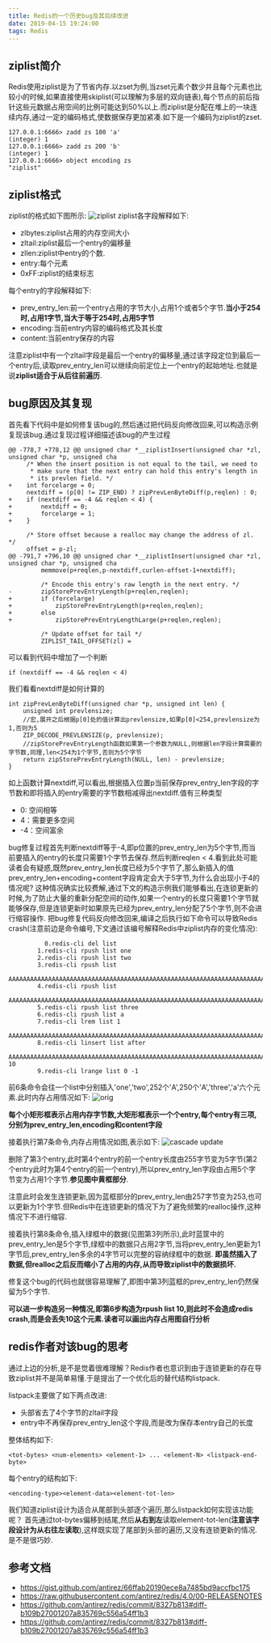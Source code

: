 ```yaml
---
title: Redis的一个历史bug及其后续改进
date: 2019-04-15 19:24:00
tags: Redis
---
```


## ziplist简介

Redis使用ziplist是为了节省内存.以zset为例,当zset元素个数少并且每个元素也比较小的时候,如果直接使用skiplist(可以理解为多层的双向链表),每个节点的前后指针这些元数据占用空间的比例可能达到50%以上.而ziplist是分配在堆上的一块连续内存,通过一定的编码格式,使数据保存更加紧凑.如下是一个编码为ziplist的zset.
```
127.0.0.1:6666> zadd zs 100 'a'
(integer) 1
127.0.0.1:6666> zadd zs 200 'b'
(integer) 1
127.0.0.1:6666> object encoding zs
"ziplist"
```
## ziplist格式
ziplist的格式如下图所示:
![ziplist](/img/zl1.png)
ziplist各字段解释如下:
* zlbytes:ziplist占用的内存空间大小
* zltail:ziplist最后一个entry的偏移量
* zllen:ziplist中entry的个数.
* entry:每个元素
* 0xFF:ziplist的结束标志

每个entry的字段解释如下:
* prev_entry_len:前一个entry占用的字节大小,占用1个或者5个字节.**当小于254时,占用1字节,当大于等于254时,占用5字节**
* encoding:当前entry内容的编码格式及其长度
* content:当前entry保存的内容

注意ziplist中有一个zltail字段是最后一个entry的偏移量,通过该字段定位到最后一个entry后,读取prev_entry_len可以继续向前定位上一个entry的起始地址.也就是说**ziplist适合于从后往前遍历**.

## bug原因及其复现
首先看下代码中是如何修复该bug的,然后通过把代码反向修改回来,可以构造示例复现该bug.通过复现过程详细描述该bug的产生过程
```
@@ -778,7 +778,12 @@ unsigned char *__ziplistInsert(unsigned char *zl, unsigned char *p, unsigned cha
     /* When the insert position is not equal to the tail, we need to
      * make sure that the next entry can hold this entry's length in
      * its prevlen field. */
+    int forcelarge = 0;
     nextdiff = (p[0] != ZIP_END) ? zipPrevLenByteDiff(p,reqlen) : 0;
+    if (nextdiff == -4 && reqlen < 4) {
+        nextdiff = 0;
+        forcelarge = 1;
+    }

     /* Store offset because a realloc may change the address of zl. */
     offset = p-zl;
@@ -791,7 +796,10 @@ unsigned char *__ziplistInsert(unsigned char *zl, unsigned char *p, unsigned cha
         memmove(p+reqlen,p-nextdiff,curlen-offset-1+nextdiff);

         /* Encode this entry's raw length in the next entry. */
-        zipStorePrevEntryLength(p+reqlen,reqlen);
+        if (forcelarge)
+            zipStorePrevEntryLength(p+reqlen,reqlen);
+        else
+            zipStorePrevEntryLengthLarge(p+reqlen,reqlen);

         /* Update offset for tail */
         ZIPLIST_TAIL_OFFSET(zl) =
```
可以看到代码中增加了一个判断
```
if (nextdiff == -4 && reqlen < 4) 
```
我们看看nextdiff是如何计算的
```
int zipPrevLenByteDiff(unsigned char *p, unsigned int len) {
    unsigned int prevlensize;
    //宏,展开之后根据p[0]处的值计算出prevlensize,如果p[0]<254,prevlensize为1,否则为5
    ZIP_DECODE_PREVLENSIZE(p, prevlensize);
    //zipStorePrevEntryLength函数如果第一个参数为NULL,则根据len字段计算需要的字节数,同理,len<254为1个字节,否则为5个字节
    return zipStorePrevEntryLength(NULL, len) - prevlensize;
}
```
如上函数计算nextdiff,可以看出,根据插入位置p当前保存prev_entry_len字段的字节数和即将插入的entry需要的字节数相减得出nextdiff.值有三种类型
* 0: 空间相等
* 4：需要更多空间
* -4：空间富余

bug修复过程首先判断nextdiff等于-4,即p位置的prev_entry_len为5个字节,而当前要插入的entry的长度只需要1个字节去保存.然后判断reqlen < 4.看到此处可能读者会有疑惑,既然prev_entry_len长度已经为5个字节了,那么新插入的值prev_entry_len+encoding+content字段肯定会大于5字节,为什么会出现小于4的情况呢?
这种情况确实比较费解,通过下文的构造示例我们能够看出,在连锁更新的时候,为了防止大量的重新分配空间的动作,如果一个entry的长度只需要1个字节就能够保存,但是连锁更新时如果原先已经为prev_entry_len分配了5个字节,则不会进行缩容操作.
把bug修复代码反向修改回来,编译之后执行如下命令可以导致Redis crash(注意前边是命令编号,下文通过该编号解释Redis中ziplist内存的变化情况):
```
     	  0.redis-cli del list
        1.redis-cli rpush list one
        2.redis-cli rpush list two
        3.redis-cli rpush list
        AAAAAAAAAAAAAAAAAAAAAAAAAAAAAAAAAAAAAAAAAAAAAAAAAAAAAAAAAAAAAAAAAAAAAAAAAAAAAAAAAAAAAAAAAAAAAAAAAAAAAAAAAAAAAAAAAAAAAAAAAAAAAAAAAAAAAAAAAAAAAAAAAAAAAAAAAAAAAAAAAAAAAAAAAAAAAAAAAAAAAAAAAAAAAAAAAAAAAAAAAAAAAAAAAAAAAAAAAAAAAAAAAAAAAAAAAAAAAAAAAAAAAAAAAAAA
        4.redis-cli rpush list
        AAAAAAAAAAAAAAAAAAAAAAAAAAAAAAAAAAAAAAAAAAAAAAAAAAAAAAAAAAAAAAAAAAAAAAAAAAAAAAAAAAAAAAAAAAAAAAAAAAAAAAAAAAAAAAAAAAAAAAAAAAAAAAAAAAAAAAAAAAAAAAAAAAAAAAAAAAAAAAAAAAAAAAAAAAAAAAAAAAAAAAAAAAAAAAAAAAAAAAAAAAAAAAAAAAAAAAAAAAAAAAAAAAAAAAAAAAAAAAAAAAAAAAAAAA
        5.redis-cli rpush list three
        6.redis-cli rpush list a
        7.redis-cli lrem list 1
        AAAAAAAAAAAAAAAAAAAAAAAAAAAAAAAAAAAAAAAAAAAAAAAAAAAAAAAAAAAAAAAAAAAAAAAAAAAAAAAAAAAAAAAAAAAAAAAAAAAAAAAAAAAAAAAAAAAAAAAAAAAAAAAAAAAAAAAAAAAAAAAAAAAAAAAAAAAAAAAAAAAAAAAAAAAAAAAAAAAAAAAAAAAAAAAAAAAAAAAAAAAAAAAAAAAAAAAAAAAAAAAAAAAAAAAAAAAAAAAAAAAAAAAAAAAA
        8.redis-cli linsert list after
        AAAAAAAAAAAAAAAAAAAAAAAAAAAAAAAAAAAAAAAAAAAAAAAAAAAAAAAAAAAAAAAAAAAAAAAAAAAAAAAAAAAAAAAAAAAAAAAAAAAAAAAAAAAAAAAAAAAAAAAAAAAAAAAAAAAAAAAAAAAAAAAAAAAAAAAAAAAAAAAAAAAAAAAAAAAAAAAAAAAAAAAAAAAAAAAAAAAAAAAAAAAAAAAAAAAAAAAAAAAAAAAAAAAAAAAAAAAAAAAAAAAAAAAAAA 10
        9.redis-cli lrange list 0 -1
```
前6条命令会往一个list中分别插入'one','two',252个'A',250个'A','three','a'六个元素.此时内存占用情况如下:
![orig](/img/zl3.png)

**每个小矩形框表示占用内存字节数,大矩形框表示一个个entry,每个entry有三项,分别为prev_entry_len,encoding和content字段**


接着执行第7条命令,内存占用情况如图,表示如下:
![cascade update](/img/zl2.png)

删除了第3个entry,此时第4个entry的前一个entry长度由255字节变为5字节(第2个entry此时为第4个entry的前一个entry),所以prev_entry_len字段由占用5个字节变为占用1个字节.**参见图中黄框部分**.


注意此时会发生连锁更新,因为蓝框部分的prev_entry_len由257字节变为253,也可以更新为1个字节.但Redis中在连锁更新的情况下为了避免频繁的realloc操作,这种情况下不进行缩容.

接着执行第8条命令,插入绿框中的数据(见图第3列所示),此时蓝筐中的prev_entry_len是5个字节,绿框中的数据只占用2字节,当将prev_entry_len更新为1字节后,prev_entry_len多余的4字节可以完整的容纳绿框中的数据.
**即虽然插入了数据,但realloc之后反而缩小了占用的内存,从而导致ziplist中的数据损坏.**

修复这个bug的代码也就很容易理解了,即图中第3列蓝框的prev_entry_len仍然保留为5个字节.

**可以进一步构造另一种情况,即第6步构造为rpush list 10,则此时不会造成redis crash,而是会丢失10这个元素.读者可以画出内存占用图自行分析**

## redis作者对该bug的思考

通过上边的分析,是不是觉着很难理解？Redis作者也意识到由于连锁更新的存在导致ziplist并不是简单易懂.于是提出了一个优化后的替代结构listpack.

listpack主要做了如下两点改进:
* 头部省去了4个字节的zltail字段
* entry中不再保存prev_entry_len这个字段,而是改为保存本entry自己的长度

整体结构如下:
```
<tot-bytes> <num-elements> <element-1> ... <element-N> <listpack-end-byte>
```
每个entry的结构如下:
```
<encoding-type><element-data><element-tot-len>
```

我们知道ziplist设计为适合从尾部到头部逐个遍历,那么listpack如何实现该功能呢？
首先通过tot-bytes偏移到结尾,然后**从右到左**读取element-tot-len(**注意该字段设计为从右往左读取**),这样既实现了尾部到头部的遍历,又没有连锁更新的情况.是不是很巧妙.

## 参考文档
* https://gist.github.com/antirez/66ffab20190ece8a7485bd9accfbc175
* https://raw.githubusercontent.com/antirez/redis/4.0/00-RELEASENOTES
* https://github.com/antirez/redis/commit/8327b813#diff-b109b27001207a835769c556a54ff1b3
* https://github.com/antirez/redis/commit/8327b813#diff-b109b27001207a835769c556a54ff1b3